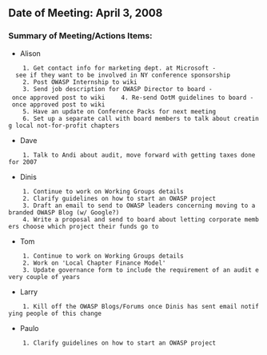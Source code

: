 ## Date of Meeting: April 3, 2008

### Summary of Meeting/Actions Items:

  - Alison

`    1. Get contact info for marketing dept. at Microsoft -  see if they want to be involved in NY conference sponsorship`
`    2. Post OWASP Internship to wiki`
`    3. Send job description for OWASP Director to board - once approved post to wiki`
`    4. Re-send OotM guidelines to board - once approved post to wiki`
`    5. Have an update on Conference Packs for next meeting`
`    6. Set up a separate call with board members to talk about creating local not-for-profit chapters `

  - Dave

`    1. Talk to Andi about audit, move forward with getting taxes done for 2007 `

  - Dinis

`    1. Continue to work on Working Groups details`
`    2. Clarify guidelines on how to start an OWASP project`
`    3. Draft an email to send to OWASP leaders concerning moving to a branded OWASP Blog (w/ Google?)`
`    4. Write a proposal and send to board about letting corporate members choose which project their funds go to `

  - Tom

`    1. Continue to work on Working Groups details`
`    2. Work on 'Local Chapter Finance Model'`
`    3. Update governance form to include the requirement of an audit every couple of years`

  - Larry

`    1. Kill off the OWASP Blogs/Forums once Dinis has sent email notifying people of this change`

  - Paulo

`    1. Clarify guidelines on how to start an OWASP project`